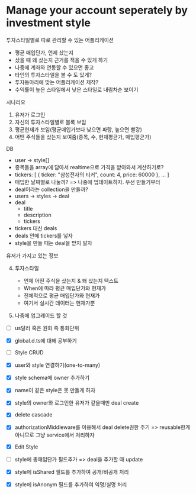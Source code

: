 # Manage your account seperately by investment style

투자스타일별로 따로 관리할 수 있는 어플리케이션

- 평균 매입단가, 언제 샀는지
- 샀을 때 왜 샀는지 근거를 적을 수 있게 하기
- 나중에 계좌와 연동할 수 있으면 좋고
- 타인의 투자스타일을 볼 수 도 있게?
- 투자동아리에 맞는 어플리케이션 제작?
- 수익률이 높은 스타일에서 낮은 스타일로 내림차순 보이기

시나리오

1. 유저가 로그인
2. 자신의 투자스타일별로 블록 보임
3. 평균현재가 보임(평균매입가보다 낮으면 파랑, 높으면 빨강)
4. 어떤 주식들을 샀는지 보여줌(종목, 수, 현재평균가, 매입평균가)

DB

- user -> style[]
- 종목들을 array에 담아서 realtime으로 가격을 받아와서 계산하기로?
- tickers: [
  {
  ticker: "삼성전자의 티커",
  count: 4,
  price: 60000
  },
  ...
  ]
- 매입한 날짜별로 나눌까? => 나중에 업데이트하자. 우선 만들기부터
- deal이라는 collection을 만들까?
- users -> styles -> deal
- deal
  - title
  - description
  - tickers
- tickers 대신 deals
- deals 안에 tickers를 넣자
- style을 만들 때는 deal을 받지 말자

유저가 가지고 있는 정보

4. 투자스타일

   - 언제 어떤 주식을 샀는지 & 왜 샀는지 텍스트
   - When에 따라 평균 매입단가와 현재가
   - 전체적으로 평균 매입단가와 현재가
   - 여기서 실시간 데이터는 현재가뿐

5. 나중에 업그레이드 할 것

- [ ] us달러 혹은 원화 즉 통화단위

- [x] global.d.ts에 대해 공부하기
- [ ] Style CRUD
- [x] user와 style 연결하기(one-to-many)
- [x] style schema에 owner 추가하기
- [x] name이 같은 style은 못 만들게 하자
- [x] style의 owner와 로그인한 유저가 같을때만 deal create
- [x] delete cascade
- [x] authorizationMiddleware를 이용해서 deal delete권한 주기 => reusable한게 아니므로 그냥 service에서 처리하자
- [x] Edit Style
- [ ] style에 총매입단가 필드추가 => deal을 추가할 때 update
- [x] style에 isShared 필드를 추가하여 공개/비공개 처리
- [x] style에 isAnonym 필드를 추가하여 익명/실명 처리
